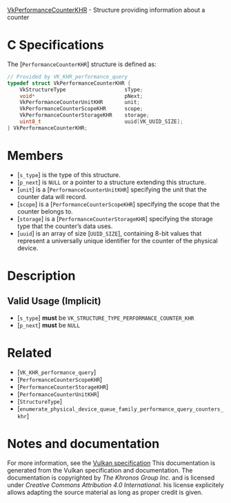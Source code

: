 [VkPerformanceCounterKHR](https://www.khronos.org/registry/vulkan/specs/1.3-extensions/man/html/VkPerformanceCounterKHR.html) - Structure providing information about a counter

# C Specifications
The [`PerformanceCounterKHR`] structure is defined as:
```c
// Provided by VK_KHR_performance_query
typedef struct VkPerformanceCounterKHR {
    VkStructureType                   sType;
    void*                             pNext;
    VkPerformanceCounterUnitKHR       unit;
    VkPerformanceCounterScopeKHR      scope;
    VkPerformanceCounterStorageKHR    storage;
    uint8_t                           uuid[VK_UUID_SIZE];
} VkPerformanceCounterKHR;
```

# Members
- [`s_type`] is the type of this structure.
- [`p_next`] is `NULL` or a pointer to a structure extending this structure.
- [`unit`] is a [`PerformanceCounterUnitKHR`] specifying the unit that the counter data will record.
- [`scope`] is a [`PerformanceCounterScopeKHR`] specifying the scope that the counter belongs to.
- [`storage`] is a [`PerformanceCounterStorageKHR`] specifying the storage type that the counter’s data uses.
- [`uuid`] is an array of size [`UUID_SIZE`], containing 8-bit values that represent a universally unique identifier for the counter of the physical device.

# Description
## Valid Usage (Implicit)
-  [`s_type`] **must**  be `VK_STRUCTURE_TYPE_PERFORMANCE_COUNTER_KHR`
-  [`p_next`] **must**  be `NULL`

# Related
- [`VK_KHR_performance_query`]
- [`PerformanceCounterScopeKHR`]
- [`PerformanceCounterStorageKHR`]
- [`PerformanceCounterUnitKHR`]
- [`StructureType`]
- [`enumerate_physical_device_queue_family_performance_query_counters_khr`]

# Notes and documentation
For more information, see the [Vulkan specification](https://www.khronos.org/registry/vulkan/specs/1.3-extensions/html/vkspec.html)
This documentation is generated from the Vulkan specification and documentation.
The documentation is copyrighted by *The Khronos Group Inc.* and is licensed under *Creative Commons Attribution 4.0 International*.
his license explicitely allows adapting the source material as long as proper credit is given.
        